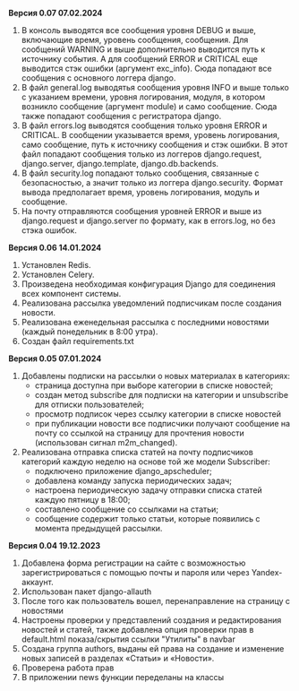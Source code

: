 **Версия 0.07 07.02.2024**
1. В консоль выводятся все сообщения уровня DEBUG и выше, включающие время, уровень сообщения, сообщения.
   Для сообщений WARNING и выше дополнительно выводится путь к источнику события.
   А для сообщений ERROR и CRITICAL еще выводится стэк ошибки (аргумент exc_info).
   Сюда попадают все сообщения с основного логгера django.
2. В файл general.log выводятья сообщения уровня INFO и выше только с указанием времени,
   уровня логирования, модуля, в котором возникло сообщение (аргумент module) и само сообщение. 
   Сюда также попадают сообщения с регистратора django.
3. В файл errors.log выводятся сообщения только уровня ERROR и CRITICAL.
   В сообщении указывается время, уровень логирования, само сообщение, путь к источнику сообщения и стэк ошибки.
   В этот файл попадают сообщения только из логгеров django.request, django.server, django.template, django.db.backends.
4. В файл security.log попадают только сообщения, связанные с безопасностью,
   а значит только из логгера django.security. Формат вывода предполагает время, уровень логирования, модуль и сообщение.
5. На почту отправляются сообщения уровней ERROR и выше из django.request и django.server по формату, 
   как в errors.log, но без стэка ошибок.

**Версия 0.06 14.01.2024**
1. Установлен Redis.
2. Установлен Celery.
3. Произведена необходимая конфигурация Django для соединения всех компонент системы.
4. Реализована рассылка уведомлений подписчикам после создания новости.
5. Реализована еженедельная рассылка с последними новостями (каждый понедельник в 8:00 утра).
6. Создан файл requirements.txt

**Версия 0.05 07.01.2024**
1. Добавлены подписки на рассылки о новых материалах в категориях:
    * страница доступна при выборе категории в списке новостей;
    * создан метод subscribe для подписки на категории и unsubscribe для отписки пользователей;
    * просмотр подписок через ссылку категории в списке новостей
    * при публикации новости все подписчики получают сообщение на почту со ссылкой на страницу для прочтения новости (использован сигнал m2m_changed).
2. Реализована отправка списка статей на почту подписчиков категорий каждую неделю на основе той же модели Subscriber:
    * подключено приложение django_apscheduler;
    * добавлена команду запуска периодических задач;
    * настроена периодическую задачу отправки списка статей каждую пятницу в 18:00;
    * составлено сообщение со ссылками на статьи;
    * сообщение содержит только статьи, которые появились с момента предыдущей рассылки.

**Версия 0.04 19.12.2023**
1. Добавлена форма регистрации на сайте с возможностью зарегистрироваться с помощью почты и пароля или через Yandex-аккаунт.
2. Использован пакет django-allauth
3. После того как пользователь вошел, перенаправление на страницу с новостями
4. Настроены проверки у представлений создания и редактирования новостей и статей, также добавлена опция проверки прав в default.html показа/скрытия
 ссылки "Утилиты" в navbar
5. Создана группа authors, выданы ей права на создание и изменение новых записей в разделах «Статьи» и «Новости».
6. Проверена работа прав
7. В приложении news функции переделаны на классы
